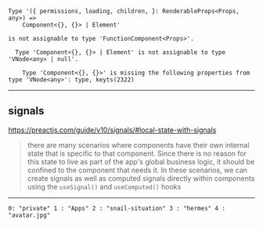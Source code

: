 ```
Type '({ permissions, loading, children, }: RenderableProps<Props, any>) =>
    Component<{}, {}> | Element'

is not assignable to type 'FunctionComponent<Props>'.

  Type 'Component<{}, {}> | Element' is not assignable to type 'VNode<any> | null'.

    Type 'Component<{}, {}>' is missing the following properties from type 'VNode<any>': type, keyts(2322)
```

----------------

## signals

https://preactjs.com/guide/v10/signals/#local-state-with-signals


> there are many scenarios where components have their own internal state that is specific to that component. Since there is no reason for this state to live as part of the app's global business logic, it should be confined to the component that needs it. In these scenarios, we can create signals as well as computed signals directly within components using the `useSignal()` and `useComputed()` hooks

----------------

```
0: "private" 1 : "Apps" 2 : "snail-situation" 3 : "hermes" 4 : "avatar.jpg"
```
